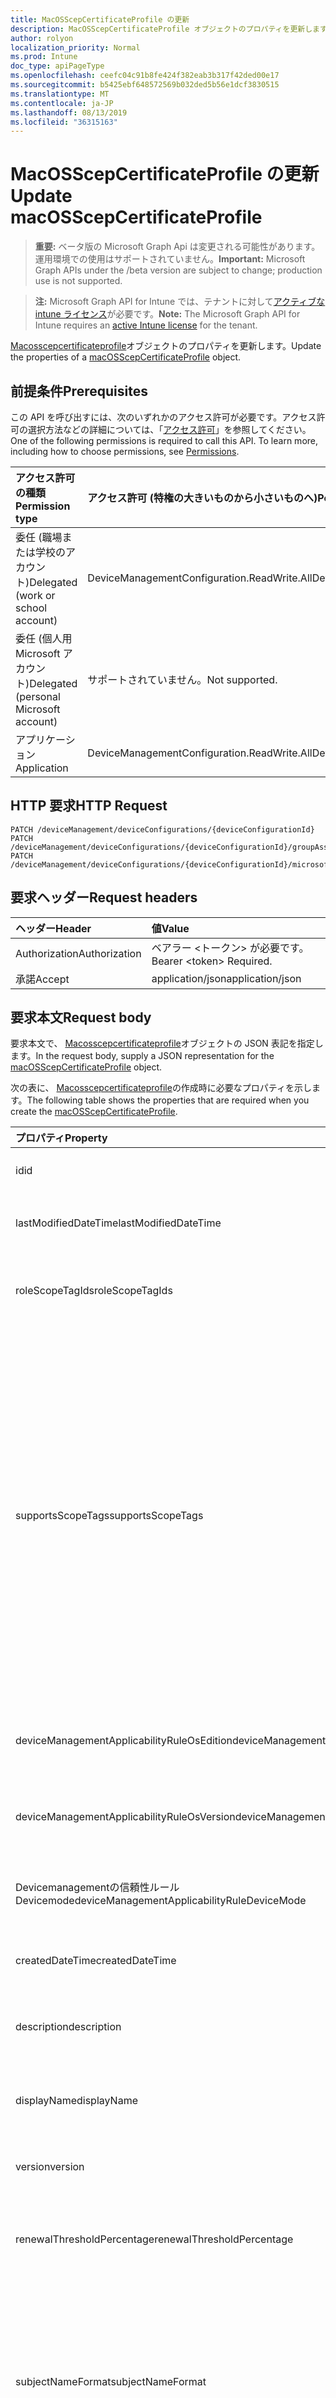 ```yaml
---
title: MacOSScepCertificateProfile の更新
description: MacOSScepCertificateProfile オブジェクトのプロパティを更新します。
author: rolyon
localization_priority: Normal
ms.prod: Intune
doc_type: apiPageType
ms.openlocfilehash: ceefc04c91b8fe424f382eab3b317f42ded00e17
ms.sourcegitcommit: b5425ebf648572569b032ded5b56e1dcf3830515
ms.translationtype: MT
ms.contentlocale: ja-JP
ms.lasthandoff: 08/13/2019
ms.locfileid: "36315163"
---
```

# <a name="update-macosscepcertificateprofile"></a><span data-ttu-id="bc86a-103">MacOSScepCertificateProfile の更新</span><span class="sxs-lookup"><span data-stu-id="bc86a-103">Update macOSScepCertificateProfile</span></span>

> <span data-ttu-id="bc86a-104">**重要:** ベータ版の Microsoft Graph Api は変更される可能性があります。運用環境での使用はサポートされていません。</span><span class="sxs-lookup"><span data-stu-id="bc86a-104">**Important:** Microsoft Graph APIs under the /beta version are subject to change; production use is not supported.</span></span>

> <span data-ttu-id="bc86a-105">**注:** Microsoft Graph API for Intune では、テナントに対して[アクティブな intune ライセンス](https://go.microsoft.com/fwlink/?linkid=839381)が必要です。</span><span class="sxs-lookup"><span data-stu-id="bc86a-105">**Note:** The Microsoft Graph API for Intune requires an [active Intune license](https://go.microsoft.com/fwlink/?linkid=839381) for the tenant.</span></span>

<span data-ttu-id="bc86a-106">[Macosscepcertificateprofile](../resources/intune-deviceconfig-macosscepcertificateprofile.md)オブジェクトのプロパティを更新します。</span><span class="sxs-lookup"><span data-stu-id="bc86a-106">Update the properties of a [macOSScepCertificateProfile](../resources/intune-deviceconfig-macosscepcertificateprofile.md) object.</span></span>

## <a name="prerequisites"></a><span data-ttu-id="bc86a-107">前提条件</span><span class="sxs-lookup"><span data-stu-id="bc86a-107">Prerequisites</span></span>
<span data-ttu-id="bc86a-p101">この API を呼び出すには、次のいずれかのアクセス許可が必要です。アクセス許可の選択方法などの詳細については、「[アクセス許可](/graph/permissions-reference)」を参照してください。</span><span class="sxs-lookup"><span data-stu-id="bc86a-p101">One of the following permissions is required to call this API. To learn more, including how to choose permissions, see [Permissions](/graph/permissions-reference).</span></span>

|<span data-ttu-id="bc86a-110">アクセス許可の種類</span><span class="sxs-lookup"><span data-stu-id="bc86a-110">Permission type</span></span>|<span data-ttu-id="bc86a-111">アクセス許可 (特権の大きいものから小さいものへ)</span><span class="sxs-lookup"><span data-stu-id="bc86a-111">Permissions (from most to least privileged)</span></span>|
|:---|:---|
|<span data-ttu-id="bc86a-112">委任 (職場または学校のアカウント)</span><span class="sxs-lookup"><span data-stu-id="bc86a-112">Delegated (work or school account)</span></span>|<span data-ttu-id="bc86a-113">DeviceManagementConfiguration.ReadWrite.All</span><span class="sxs-lookup"><span data-stu-id="bc86a-113">DeviceManagementConfiguration.ReadWrite.All</span></span>|
|<span data-ttu-id="bc86a-114">委任 (個人用 Microsoft アカウント)</span><span class="sxs-lookup"><span data-stu-id="bc86a-114">Delegated (personal Microsoft account)</span></span>|<span data-ttu-id="bc86a-115">サポートされていません。</span><span class="sxs-lookup"><span data-stu-id="bc86a-115">Not supported.</span></span>|
|<span data-ttu-id="bc86a-116">アプリケーション</span><span class="sxs-lookup"><span data-stu-id="bc86a-116">Application</span></span>|<span data-ttu-id="bc86a-117">DeviceManagementConfiguration.ReadWrite.All</span><span class="sxs-lookup"><span data-stu-id="bc86a-117">DeviceManagementConfiguration.ReadWrite.All</span></span>|

## <a name="http-request"></a><span data-ttu-id="bc86a-118">HTTP 要求</span><span class="sxs-lookup"><span data-stu-id="bc86a-118">HTTP Request</span></span>
<!-- {
  "blockType": "ignored"
}
-->
``` http
PATCH /deviceManagement/deviceConfigurations/{deviceConfigurationId}
PATCH /deviceManagement/deviceConfigurations/{deviceConfigurationId}/groupAssignments/{deviceConfigurationGroupAssignmentId}/deviceConfiguration
PATCH /deviceManagement/deviceConfigurations/{deviceConfigurationId}/microsoft.graph.windowsDomainJoinConfiguration/networkAccessConfigurations/{deviceConfigurationId}
```

## <a name="request-headers"></a><span data-ttu-id="bc86a-119">要求ヘッダー</span><span class="sxs-lookup"><span data-stu-id="bc86a-119">Request headers</span></span>
|<span data-ttu-id="bc86a-120">ヘッダー</span><span class="sxs-lookup"><span data-stu-id="bc86a-120">Header</span></span>|<span data-ttu-id="bc86a-121">値</span><span class="sxs-lookup"><span data-stu-id="bc86a-121">Value</span></span>|
|:---|:---|
|<span data-ttu-id="bc86a-122">Authorization</span><span class="sxs-lookup"><span data-stu-id="bc86a-122">Authorization</span></span>|<span data-ttu-id="bc86a-123">ベアラー &lt;トークン&gt; が必要です。</span><span class="sxs-lookup"><span data-stu-id="bc86a-123">Bearer &lt;token&gt; Required.</span></span>|
|<span data-ttu-id="bc86a-124">承諾</span><span class="sxs-lookup"><span data-stu-id="bc86a-124">Accept</span></span>|<span data-ttu-id="bc86a-125">application/json</span><span class="sxs-lookup"><span data-stu-id="bc86a-125">application/json</span></span>|

## <a name="request-body"></a><span data-ttu-id="bc86a-126">要求本文</span><span class="sxs-lookup"><span data-stu-id="bc86a-126">Request body</span></span>
<span data-ttu-id="bc86a-127">要求本文で、 [Macosscepcertificateprofile](../resources/intune-deviceconfig-macosscepcertificateprofile.md)オブジェクトの JSON 表記を指定します。</span><span class="sxs-lookup"><span data-stu-id="bc86a-127">In the request body, supply a JSON representation for the [macOSScepCertificateProfile](../resources/intune-deviceconfig-macosscepcertificateprofile.md) object.</span></span>

<span data-ttu-id="bc86a-128">次の表に、 [Macosscepcertificateprofile](../resources/intune-deviceconfig-macosscepcertificateprofile.md)の作成時に必要なプロパティを示します。</span><span class="sxs-lookup"><span data-stu-id="bc86a-128">The following table shows the properties that are required when you create the [macOSScepCertificateProfile](../resources/intune-deviceconfig-macosscepcertificateprofile.md).</span></span>

|<span data-ttu-id="bc86a-129">プロパティ</span><span class="sxs-lookup"><span data-stu-id="bc86a-129">Property</span></span>|<span data-ttu-id="bc86a-130">型</span><span class="sxs-lookup"><span data-stu-id="bc86a-130">Type</span></span>|<span data-ttu-id="bc86a-131">説明</span><span class="sxs-lookup"><span data-stu-id="bc86a-131">Description</span></span>|
|:---|:---|:---|
|<span data-ttu-id="bc86a-132">id</span><span class="sxs-lookup"><span data-stu-id="bc86a-132">id</span></span>|<span data-ttu-id="bc86a-133">文字列</span><span class="sxs-lookup"><span data-stu-id="bc86a-133">String</span></span>|<span data-ttu-id="bc86a-134">エンティティのキー。</span><span class="sxs-lookup"><span data-stu-id="bc86a-134">Key of the entity.</span></span> <span data-ttu-id="bc86a-135">[deviceConfiguration](../resources/intune-deviceconfig-deviceconfiguration.md) から継承します</span><span class="sxs-lookup"><span data-stu-id="bc86a-135">Inherited from [deviceConfiguration](../resources/intune-deviceconfig-deviceconfiguration.md)</span></span>|
|<span data-ttu-id="bc86a-136">lastModifiedDateTime</span><span class="sxs-lookup"><span data-stu-id="bc86a-136">lastModifiedDateTime</span></span>|<span data-ttu-id="bc86a-137">DateTimeOffset</span><span class="sxs-lookup"><span data-stu-id="bc86a-137">DateTimeOffset</span></span>|<span data-ttu-id="bc86a-138">オブジェクトの最終更新の DateTime。</span><span class="sxs-lookup"><span data-stu-id="bc86a-138">DateTime the object was last modified.</span></span> <span data-ttu-id="bc86a-139">[deviceConfiguration](../resources/intune-deviceconfig-deviceconfiguration.md) から継承します</span><span class="sxs-lookup"><span data-stu-id="bc86a-139">Inherited from [deviceConfiguration](../resources/intune-deviceconfig-deviceconfiguration.md)</span></span>|
|<span data-ttu-id="bc86a-140">roleScopeTagIds</span><span class="sxs-lookup"><span data-stu-id="bc86a-140">roleScopeTagIds</span></span>|<span data-ttu-id="bc86a-141">文字列コレクション</span><span class="sxs-lookup"><span data-stu-id="bc86a-141">String collection</span></span>|<span data-ttu-id="bc86a-142">このエンティティインスタンスの範囲タグのリスト。</span><span class="sxs-lookup"><span data-stu-id="bc86a-142">List of Scope Tags for this Entity instance.</span></span> <span data-ttu-id="bc86a-143">[deviceConfiguration](../resources/intune-deviceconfig-deviceconfiguration.md) から継承します</span><span class="sxs-lookup"><span data-stu-id="bc86a-143">Inherited from [deviceConfiguration](../resources/intune-deviceconfig-deviceconfiguration.md)</span></span>|
|<span data-ttu-id="bc86a-144">supportsScopeTags</span><span class="sxs-lookup"><span data-stu-id="bc86a-144">supportsScopeTags</span></span>|<span data-ttu-id="bc86a-145">Boolean</span><span class="sxs-lookup"><span data-stu-id="bc86a-145">Boolean</span></span>|<span data-ttu-id="bc86a-146">基になるデバイス構成がスコープタグの割り当てをサポートしているかどうかを示します。</span><span class="sxs-lookup"><span data-stu-id="bc86a-146">Indicates whether or not the underlying Device Configuration supports the assignment of scope tags.</span></span> <span data-ttu-id="bc86a-147">この値が false である場合、ScopeTags プロパティへの割り当ては許可されません。エンティティは、スコープを持つユーザーには表示されません。</span><span class="sxs-lookup"><span data-stu-id="bc86a-147">Assigning to the ScopeTags property is not allowed when this value is false and entities will not be visible to scoped users.</span></span> <span data-ttu-id="bc86a-148">これは Silverlight で作成された従来のポリシーに対して実行され、Azure ポータルでポリシーを削除して再作成することによって解決できます。</span><span class="sxs-lookup"><span data-stu-id="bc86a-148">This occurs for Legacy policies created in Silverlight and can be resolved by deleting and recreating the policy in the Azure Portal.</span></span> <span data-ttu-id="bc86a-149">このプロパティに値を設定するには、 SetExtrusionDirection メソッドを適用します。</span><span class="sxs-lookup"><span data-stu-id="bc86a-149">This property is read-only.</span></span> <span data-ttu-id="bc86a-150">[deviceConfiguration](../resources/intune-deviceconfig-deviceconfiguration.md) から継承します</span><span class="sxs-lookup"><span data-stu-id="bc86a-150">Inherited from [deviceConfiguration](../resources/intune-deviceconfig-deviceconfiguration.md)</span></span>|
|<span data-ttu-id="bc86a-151">deviceManagementApplicabilityRuleOsEdition</span><span class="sxs-lookup"><span data-stu-id="bc86a-151">deviceManagementApplicabilityRuleOsEdition</span></span>|[<span data-ttu-id="bc86a-152">deviceManagementApplicabilityRuleOsEdition</span><span class="sxs-lookup"><span data-stu-id="bc86a-152">deviceManagementApplicabilityRuleOsEdition</span></span>](../resources/intune-deviceconfig-devicemanagementapplicabilityruleosedition.md)|<span data-ttu-id="bc86a-153">このポリシーの OS エディションの適用。</span><span class="sxs-lookup"><span data-stu-id="bc86a-153">The OS edition applicability for this Policy.</span></span> <span data-ttu-id="bc86a-154">[deviceConfiguration](../resources/intune-deviceconfig-deviceconfiguration.md) から継承します</span><span class="sxs-lookup"><span data-stu-id="bc86a-154">Inherited from [deviceConfiguration](../resources/intune-deviceconfig-deviceconfiguration.md)</span></span>|
|<span data-ttu-id="bc86a-155">deviceManagementApplicabilityRuleOsVersion</span><span class="sxs-lookup"><span data-stu-id="bc86a-155">deviceManagementApplicabilityRuleOsVersion</span></span>|[<span data-ttu-id="bc86a-156">deviceManagementApplicabilityRuleOsVersion</span><span class="sxs-lookup"><span data-stu-id="bc86a-156">deviceManagementApplicabilityRuleOsVersion</span></span>](../resources/intune-deviceconfig-devicemanagementapplicabilityruleosversion.md)|<span data-ttu-id="bc86a-157">このポリシーの OS バージョン適用ルール。</span><span class="sxs-lookup"><span data-stu-id="bc86a-157">The OS version applicability rule for this Policy.</span></span> <span data-ttu-id="bc86a-158">[deviceConfiguration](../resources/intune-deviceconfig-deviceconfiguration.md) から継承します</span><span class="sxs-lookup"><span data-stu-id="bc86a-158">Inherited from [deviceConfiguration](../resources/intune-deviceconfig-deviceconfiguration.md)</span></span>|
|<span data-ttu-id="bc86a-159">Devicemanagementの信頼性ルール Devicemode</span><span class="sxs-lookup"><span data-stu-id="bc86a-159">deviceManagementApplicabilityRuleDeviceMode</span></span>|[<span data-ttu-id="bc86a-160">Devicemanagementの信頼性ルール Devicemode</span><span class="sxs-lookup"><span data-stu-id="bc86a-160">deviceManagementApplicabilityRuleDeviceMode</span></span>](../resources/intune-deviceconfig-devicemanagementapplicabilityruledevicemode.md)|<span data-ttu-id="bc86a-161">このポリシーのデバイスモード適用ルール。</span><span class="sxs-lookup"><span data-stu-id="bc86a-161">The device mode applicability rule for this Policy.</span></span> <span data-ttu-id="bc86a-162">[deviceConfiguration](../resources/intune-deviceconfig-deviceconfiguration.md) から継承します</span><span class="sxs-lookup"><span data-stu-id="bc86a-162">Inherited from [deviceConfiguration](../resources/intune-deviceconfig-deviceconfiguration.md)</span></span>|
|<span data-ttu-id="bc86a-163">createdDateTime</span><span class="sxs-lookup"><span data-stu-id="bc86a-163">createdDateTime</span></span>|<span data-ttu-id="bc86a-164">DateTimeOffset</span><span class="sxs-lookup"><span data-stu-id="bc86a-164">DateTimeOffset</span></span>|<span data-ttu-id="bc86a-165">オブジェクトが作成された DateTime。</span><span class="sxs-lookup"><span data-stu-id="bc86a-165">DateTime the object was created.</span></span> <span data-ttu-id="bc86a-166">[deviceConfiguration](../resources/intune-deviceconfig-deviceconfiguration.md) から継承します</span><span class="sxs-lookup"><span data-stu-id="bc86a-166">Inherited from [deviceConfiguration](../resources/intune-deviceconfig-deviceconfiguration.md)</span></span>|
|<span data-ttu-id="bc86a-167">description</span><span class="sxs-lookup"><span data-stu-id="bc86a-167">description</span></span>|<span data-ttu-id="bc86a-168">String</span><span class="sxs-lookup"><span data-stu-id="bc86a-168">String</span></span>|<span data-ttu-id="bc86a-169">管理者が指定した、デバイス構成についての説明。</span><span class="sxs-lookup"><span data-stu-id="bc86a-169">Admin provided description of the Device Configuration.</span></span> <span data-ttu-id="bc86a-170">[deviceConfiguration](../resources/intune-deviceconfig-deviceconfiguration.md) から継承します</span><span class="sxs-lookup"><span data-stu-id="bc86a-170">Inherited from [deviceConfiguration](../resources/intune-deviceconfig-deviceconfiguration.md)</span></span>|
|<span data-ttu-id="bc86a-171">displayName</span><span class="sxs-lookup"><span data-stu-id="bc86a-171">displayName</span></span>|<span data-ttu-id="bc86a-172">String</span><span class="sxs-lookup"><span data-stu-id="bc86a-172">String</span></span>|<span data-ttu-id="bc86a-173">管理者が指定した、デバイス構成の名前。</span><span class="sxs-lookup"><span data-stu-id="bc86a-173">Admin provided name of the device configuration.</span></span> <span data-ttu-id="bc86a-174">[deviceConfiguration](../resources/intune-deviceconfig-deviceconfiguration.md) から継承します</span><span class="sxs-lookup"><span data-stu-id="bc86a-174">Inherited from [deviceConfiguration](../resources/intune-deviceconfig-deviceconfiguration.md)</span></span>|
|<span data-ttu-id="bc86a-175">version</span><span class="sxs-lookup"><span data-stu-id="bc86a-175">version</span></span>|<span data-ttu-id="bc86a-176">Int32</span><span class="sxs-lookup"><span data-stu-id="bc86a-176">Int32</span></span>|<span data-ttu-id="bc86a-177">デバイス構成のバージョン。</span><span class="sxs-lookup"><span data-stu-id="bc86a-177">Version of the device configuration.</span></span> <span data-ttu-id="bc86a-178">[deviceConfiguration](../resources/intune-deviceconfig-deviceconfiguration.md) から継承します</span><span class="sxs-lookup"><span data-stu-id="bc86a-178">Inherited from [deviceConfiguration](../resources/intune-deviceconfig-deviceconfiguration.md)</span></span>|
|<span data-ttu-id="bc86a-179">renewalThresholdPercentage</span><span class="sxs-lookup"><span data-stu-id="bc86a-179">renewalThresholdPercentage</span></span>|<span data-ttu-id="bc86a-180">Int32</span><span class="sxs-lookup"><span data-stu-id="bc86a-180">Int32</span></span>|<span data-ttu-id="bc86a-181">証明書の更新しきい値の割合。</span><span class="sxs-lookup"><span data-stu-id="bc86a-181">Certificate renewal threshold percentage.</span></span> <span data-ttu-id="bc86a-182">[Macoscertificateprofilebase](../resources/intune-deviceconfig-macoscertificateprofilebase.md)から継承します</span><span class="sxs-lookup"><span data-stu-id="bc86a-182">Inherited from [macOSCertificateProfileBase](../resources/intune-deviceconfig-macoscertificateprofilebase.md)</span></span>|
|<span data-ttu-id="bc86a-183">subjectNameFormat</span><span class="sxs-lookup"><span data-stu-id="bc86a-183">subjectNameFormat</span></span>|[<span data-ttu-id="bc86a-184">appleSubjectNameFormat</span><span class="sxs-lookup"><span data-stu-id="bc86a-184">appleSubjectNameFormat</span></span>](../resources/intune-deviceconfig-applesubjectnameformat.md)|<span data-ttu-id="bc86a-185">証明書のサブジェクト名の形式。</span><span class="sxs-lookup"><span data-stu-id="bc86a-185">Certificate Subject Name Format.</span></span> <span data-ttu-id="bc86a-186">[Macoscertificateprofilebase](../resources/intune-deviceconfig-macoscertificateprofilebase.md)から継承します。</span><span class="sxs-lookup"><span data-stu-id="bc86a-186">Inherited from [macOSCertificateProfileBase](../resources/intune-deviceconfig-macoscertificateprofilebase.md).</span></span> <span data-ttu-id="bc86a-187">使用可能な値: `commonName`、`commonNameAsEmail`、`custom`、`commonNameIncludingEmail`、`commonNameAsIMEI`、`commonNameAsSerialNumber`。</span><span class="sxs-lookup"><span data-stu-id="bc86a-187">Possible values are: `commonName`, `commonNameAsEmail`, `custom`, `commonNameIncludingEmail`, `commonNameAsIMEI`, `commonNameAsSerialNumber`.</span></span>|
|<span data-ttu-id="bc86a-188">subjectAlternativeNameType</span><span class="sxs-lookup"><span data-stu-id="bc86a-188">subjectAlternativeNameType</span></span>|[<span data-ttu-id="bc86a-189">subjectAlternativeNameType</span><span class="sxs-lookup"><span data-stu-id="bc86a-189">subjectAlternativeNameType</span></span>](../resources/intune-deviceconfig-subjectalternativenametype.md)|<span data-ttu-id="bc86a-190">証明書のサブジェクトの別名の種類。</span><span class="sxs-lookup"><span data-stu-id="bc86a-190">Certificate Subject Alternative Name Type.</span></span> <span data-ttu-id="bc86a-191">[Macoscertificateprofilebase](../resources/intune-deviceconfig-macoscertificateprofilebase.md)から継承します。</span><span class="sxs-lookup"><span data-stu-id="bc86a-191">Inherited from [macOSCertificateProfileBase](../resources/intune-deviceconfig-macoscertificateprofilebase.md).</span></span> <span data-ttu-id="bc86a-192">可能な値は、`none`、`emailAddress`、`userPrincipalName`、`customAzureADAttribute`、`domainNameService` です。</span><span class="sxs-lookup"><span data-stu-id="bc86a-192">Possible values are: `none`, `emailAddress`, `userPrincipalName`, `customAzureADAttribute`, `domainNameService`.</span></span>|
|<span data-ttu-id="bc86a-193">certificateValidityPeriodValue</span><span class="sxs-lookup"><span data-stu-id="bc86a-193">certificateValidityPeriodValue</span></span>|<span data-ttu-id="bc86a-194">Int32</span><span class="sxs-lookup"><span data-stu-id="bc86a-194">Int32</span></span>|<span data-ttu-id="bc86a-195">証明書の有効期間の値。</span><span class="sxs-lookup"><span data-stu-id="bc86a-195">Value for the Certificate Validity Period.</span></span> <span data-ttu-id="bc86a-196">[Macoscertificateprofilebase](../resources/intune-deviceconfig-macoscertificateprofilebase.md)から継承します</span><span class="sxs-lookup"><span data-stu-id="bc86a-196">Inherited from [macOSCertificateProfileBase](../resources/intune-deviceconfig-macoscertificateprofilebase.md)</span></span>|
|<span data-ttu-id="bc86a-197">certificateValidityPeriodScale</span><span class="sxs-lookup"><span data-stu-id="bc86a-197">certificateValidityPeriodScale</span></span>|[<span data-ttu-id="bc86a-198">certificateValidityPeriodScale</span><span class="sxs-lookup"><span data-stu-id="bc86a-198">certificateValidityPeriodScale</span></span>](../resources/intune-deviceconfig-certificatevalidityperiodscale.md)|<span data-ttu-id="bc86a-199">証明書の有効期間のスケール。</span><span class="sxs-lookup"><span data-stu-id="bc86a-199">Scale for the Certificate Validity Period.</span></span> <span data-ttu-id="bc86a-200">[Macoscertificateprofilebase](../resources/intune-deviceconfig-macoscertificateprofilebase.md)から継承します。</span><span class="sxs-lookup"><span data-stu-id="bc86a-200">Inherited from [macOSCertificateProfileBase](../resources/intune-deviceconfig-macoscertificateprofilebase.md).</span></span> <span data-ttu-id="bc86a-201">可能な値は、`days`、`months`、`years` です。</span><span class="sxs-lookup"><span data-stu-id="bc86a-201">Possible values are: `days`, `months`, `years`.</span></span>|
|<span data-ttu-id="bc86a-202">scepServerUrls</span><span class="sxs-lookup"><span data-stu-id="bc86a-202">scepServerUrls</span></span>|<span data-ttu-id="bc86a-203">文字列コレクション</span><span class="sxs-lookup"><span data-stu-id="bc86a-203">String collection</span></span>|<span data-ttu-id="bc86a-204">SCEP サーバーの Url。</span><span class="sxs-lookup"><span data-stu-id="bc86a-204">SCEP Server Url(s).</span></span>|
|<span data-ttu-id="bc86a-205">Subjectnameformatstring プロパティ</span><span class="sxs-lookup"><span data-stu-id="bc86a-205">subjectNameFormatString</span></span>|<span data-ttu-id="bc86a-206">String</span><span class="sxs-lookup"><span data-stu-id="bc86a-206">String</span></span>|<span data-ttu-id="bc86a-207">SubjectNameFormat = Custom で使用するカスタム形式。</span><span class="sxs-lookup"><span data-stu-id="bc86a-207">Custom format to use with SubjectNameFormat = Custom.</span></span> <span data-ttu-id="bc86a-208">例: CN = {{EmailAddress}}, E = {{EmailAddress}}, OU = エンタープライズユーザー, O = Contoso Corporation, L = Redmond, ST = WA, C = US</span><span class="sxs-lookup"><span data-stu-id="bc86a-208">Example: CN={{EmailAddress}},E={{EmailAddress}},OU=Enterprise Users,O=Contoso Corporation,L=Redmond,ST=WA,C=US</span></span>|
|<span data-ttu-id="bc86a-209">keyUsage</span><span class="sxs-lookup"><span data-stu-id="bc86a-209">keyUsage</span></span>|[<span data-ttu-id="bc86a-210">keyUsages</span><span class="sxs-lookup"><span data-stu-id="bc86a-210">keyUsages</span></span>](../resources/intune-deviceconfig-keyusages.md)|<span data-ttu-id="bc86a-211">SCEP キーの使用法。</span><span class="sxs-lookup"><span data-stu-id="bc86a-211">SCEP Key Usage.</span></span> <span data-ttu-id="bc86a-212">可能な値は、`keyEncipherment`、`digitalSignature` です。</span><span class="sxs-lookup"><span data-stu-id="bc86a-212">Possible values are: `keyEncipherment`, `digitalSignature`.</span></span>|
|<span data-ttu-id="bc86a-213">keySize</span><span class="sxs-lookup"><span data-stu-id="bc86a-213">keySize</span></span>|[<span data-ttu-id="bc86a-214">keySize</span><span class="sxs-lookup"><span data-stu-id="bc86a-214">keySize</span></span>](../resources/intune-deviceconfig-keysize.md)|<span data-ttu-id="bc86a-215">SCEP キーのサイズ。</span><span class="sxs-lookup"><span data-stu-id="bc86a-215">SCEP Key Size.</span></span> <span data-ttu-id="bc86a-216">可能な値は、`size1024`、`size2048` です。</span><span class="sxs-lookup"><span data-stu-id="bc86a-216">Possible values are: `size1024`, `size2048`.</span></span>|
|<span data-ttu-id="bc86a-217">hashAlgorithm</span><span class="sxs-lookup"><span data-stu-id="bc86a-217">hashAlgorithm</span></span>|[<span data-ttu-id="bc86a-218">hashAlgorithms</span><span class="sxs-lookup"><span data-stu-id="bc86a-218">hashAlgorithms</span></span>](../resources/intune-deviceconfig-hashalgorithms.md)|<span data-ttu-id="bc86a-219">SCEP ハッシュアルゴリズム。</span><span class="sxs-lookup"><span data-stu-id="bc86a-219">SCEP Hash Algorithm.</span></span> <span data-ttu-id="bc86a-220">可能な値は、`sha1`、`sha2` です。</span><span class="sxs-lookup"><span data-stu-id="bc86a-220">Possible values are: `sha1`, `sha2`.</span></span>|
|<span data-ttu-id="bc86a-221">extendedKeyUsages</span><span class="sxs-lookup"><span data-stu-id="bc86a-221">extendedKeyUsages</span></span>|<span data-ttu-id="bc86a-222">[Extendedkeyusage](../resources/intune-deviceconfig-extendedkeyusage.md)コレクション</span><span class="sxs-lookup"><span data-stu-id="bc86a-222">[extendedKeyUsage](../resources/intune-deviceconfig-extendedkeyusage.md) collection</span></span>|<span data-ttu-id="bc86a-223">拡張キー使用法 (EKU) の設定。</span><span class="sxs-lookup"><span data-stu-id="bc86a-223">Extended Key Usage (EKU) settings.</span></span> <span data-ttu-id="bc86a-224">このコレクションには、最大で 500 個の要素を含めることができます。</span><span class="sxs-lookup"><span data-stu-id="bc86a-224">This collection can contain a maximum of 500 elements.</span></span>|
|<span data-ttu-id="bc86a-225">subjectAlternativeNameFormatString</span><span class="sxs-lookup"><span data-stu-id="bc86a-225">subjectAlternativeNameFormatString</span></span>|<span data-ttu-id="bc86a-226">String</span><span class="sxs-lookup"><span data-stu-id="bc86a-226">String</span></span>|<span data-ttu-id="bc86a-227">AAD 属性を定義するカスタム文字列。</span><span class="sxs-lookup"><span data-stu-id="bc86a-227">Custom String that defines the AAD Attribute.</span></span>|
|<span data-ttu-id="bc86a-228">certificateStore</span><span class="sxs-lookup"><span data-stu-id="bc86a-228">certificateStore</span></span>|[<span data-ttu-id="bc86a-229">certificateStore</span><span class="sxs-lookup"><span data-stu-id="bc86a-229">certificateStore</span></span>](../resources/intune-deviceconfig-certificatestore.md)|<span data-ttu-id="bc86a-230">ターゲットストアの証明書。</span><span class="sxs-lookup"><span data-stu-id="bc86a-230">Target store certificate.</span></span> <span data-ttu-id="bc86a-231">可能な値は、`user`、`machine` です。</span><span class="sxs-lookup"><span data-stu-id="bc86a-231">Possible values are: `user`, `machine`.</span></span>|
|<span data-ttu-id="bc86a-232">customSubjectAlternativeNames</span><span class="sxs-lookup"><span data-stu-id="bc86a-232">customSubjectAlternativeNames</span></span>|<span data-ttu-id="bc86a-233">[Customsubject代替 (ベンダー](../resources/intune-deviceconfig-customsubjectalternativename.md) ) コレクション</span><span class="sxs-lookup"><span data-stu-id="bc86a-233">[customSubjectAlternativeName](../resources/intune-deviceconfig-customsubjectalternativename.md) collection</span></span>|<span data-ttu-id="bc86a-234">カスタムサブジェクトの別名設定。</span><span class="sxs-lookup"><span data-stu-id="bc86a-234">Custom Subject Alternative Name Settings.</span></span> <span data-ttu-id="bc86a-235">このコレクションには、最大で 500 個の要素を含めることができます。</span><span class="sxs-lookup"><span data-stu-id="bc86a-235">This collection can contain a maximum of 500 elements.</span></span>|



## <a name="response"></a><span data-ttu-id="bc86a-236">応答</span><span class="sxs-lookup"><span data-stu-id="bc86a-236">Response</span></span>
<span data-ttu-id="bc86a-237">成功した場合、このメソッド`200 OK`は応答コードと、応答本文で更新された[Macosscepcertificateprofile](../resources/intune-deviceconfig-macosscepcertificateprofile.md)オブジェクトを返します。</span><span class="sxs-lookup"><span data-stu-id="bc86a-237">If successful, this method returns a `200 OK` response code and an updated [macOSScepCertificateProfile](../resources/intune-deviceconfig-macosscepcertificateprofile.md) object in the response body.</span></span>

## <a name="example"></a><span data-ttu-id="bc86a-238">例</span><span class="sxs-lookup"><span data-stu-id="bc86a-238">Example</span></span>

### <a name="request"></a><span data-ttu-id="bc86a-239">要求</span><span class="sxs-lookup"><span data-stu-id="bc86a-239">Request</span></span>
<span data-ttu-id="bc86a-240">以下は、要求の例です。</span><span class="sxs-lookup"><span data-stu-id="bc86a-240">Here is an example of the request.</span></span>
``` http
PATCH https://graph.microsoft.com/beta/deviceManagement/deviceConfigurations/{deviceConfigurationId}
Content-type: application/json
Content-length: 1962

{
  "@odata.type": "#microsoft.graph.macOSScepCertificateProfile",
  "roleScopeTagIds": [
    "Role Scope Tag Ids value"
  ],
  "supportsScopeTags": true,
  "deviceManagementApplicabilityRuleOsEdition": {
    "@odata.type": "microsoft.graph.deviceManagementApplicabilityRuleOsEdition",
    "osEditionTypes": [
      "windows10EnterpriseN"
    ],
    "name": "Name value",
    "ruleType": "exclude"
  },
  "deviceManagementApplicabilityRuleOsVersion": {
    "@odata.type": "microsoft.graph.deviceManagementApplicabilityRuleOsVersion",
    "minOSVersion": "Min OSVersion value",
    "maxOSVersion": "Max OSVersion value",
    "name": "Name value",
    "ruleType": "exclude"
  },
  "deviceManagementApplicabilityRuleDeviceMode": {
    "@odata.type": "microsoft.graph.deviceManagementApplicabilityRuleDeviceMode",
    "deviceMode": "sModeConfiguration",
    "name": "Name value",
    "ruleType": "exclude"
  },
  "description": "Description value",
  "displayName": "Display Name value",
  "version": 7,
  "renewalThresholdPercentage": 10,
  "subjectNameFormat": "commonNameAsEmail",
  "subjectAlternativeNameType": "emailAddress",
  "certificateValidityPeriodValue": 14,
  "certificateValidityPeriodScale": "months",
  "scepServerUrls": [
    "Scep Server Urls value"
  ],
  "subjectNameFormatString": "Subject Name Format String value",
  "keyUsage": "digitalSignature",
  "keySize": "size2048",
  "hashAlgorithm": "sha2",
  "extendedKeyUsages": [
    {
      "@odata.type": "microsoft.graph.extendedKeyUsage",
      "name": "Name value",
      "objectIdentifier": "Object Identifier value"
    }
  ],
  "subjectAlternativeNameFormatString": "Subject Alternative Name Format String value",
  "certificateStore": "machine",
  "customSubjectAlternativeNames": [
    {
      "@odata.type": "microsoft.graph.customSubjectAlternativeName",
      "sanType": "emailAddress",
      "name": "Name value"
    }
  ]
}
```

### <a name="response"></a><span data-ttu-id="bc86a-241">応答</span><span class="sxs-lookup"><span data-stu-id="bc86a-241">Response</span></span>
<span data-ttu-id="bc86a-p125">以下は、応答の例です。注:簡潔にするために、ここに示す応答オブジェクトは切り詰められている場合があります。すべてのプロパティは実際の呼び出しから返されます。</span><span class="sxs-lookup"><span data-stu-id="bc86a-p125">Here is an example of the response. Note: The response object shown here may be truncated for brevity. All of the properties will be returned from an actual call.</span></span>
``` http
HTTP/1.1 200 OK
Content-Type: application/json
Content-Length: 2134

{
  "@odata.type": "#microsoft.graph.macOSScepCertificateProfile",
  "id": "78c3929d-929d-78c3-9d92-c3789d92c378",
  "lastModifiedDateTime": "2017-01-01T00:00:35.1329464-08:00",
  "roleScopeTagIds": [
    "Role Scope Tag Ids value"
  ],
  "supportsScopeTags": true,
  "deviceManagementApplicabilityRuleOsEdition": {
    "@odata.type": "microsoft.graph.deviceManagementApplicabilityRuleOsEdition",
    "osEditionTypes": [
      "windows10EnterpriseN"
    ],
    "name": "Name value",
    "ruleType": "exclude"
  },
  "deviceManagementApplicabilityRuleOsVersion": {
    "@odata.type": "microsoft.graph.deviceManagementApplicabilityRuleOsVersion",
    "minOSVersion": "Min OSVersion value",
    "maxOSVersion": "Max OSVersion value",
    "name": "Name value",
    "ruleType": "exclude"
  },
  "deviceManagementApplicabilityRuleDeviceMode": {
    "@odata.type": "microsoft.graph.deviceManagementApplicabilityRuleDeviceMode",
    "deviceMode": "sModeConfiguration",
    "name": "Name value",
    "ruleType": "exclude"
  },
  "createdDateTime": "2017-01-01T00:02:43.5775965-08:00",
  "description": "Description value",
  "displayName": "Display Name value",
  "version": 7,
  "renewalThresholdPercentage": 10,
  "subjectNameFormat": "commonNameAsEmail",
  "subjectAlternativeNameType": "emailAddress",
  "certificateValidityPeriodValue": 14,
  "certificateValidityPeriodScale": "months",
  "scepServerUrls": [
    "Scep Server Urls value"
  ],
  "subjectNameFormatString": "Subject Name Format String value",
  "keyUsage": "digitalSignature",
  "keySize": "size2048",
  "hashAlgorithm": "sha2",
  "extendedKeyUsages": [
    {
      "@odata.type": "microsoft.graph.extendedKeyUsage",
      "name": "Name value",
      "objectIdentifier": "Object Identifier value"
    }
  ],
  "subjectAlternativeNameFormatString": "Subject Alternative Name Format String value",
  "certificateStore": "machine",
  "customSubjectAlternativeNames": [
    {
      "@odata.type": "microsoft.graph.customSubjectAlternativeName",
      "sanType": "emailAddress",
      "name": "Name value"
    }
  ]
}
```






